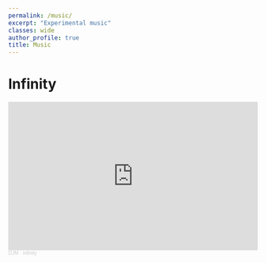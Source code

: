 ```yaml
---
permalink: /music/
excerpt: "Experimental music"
classes: wide
author_profile: true
title: Music
---
```

# Infinity
<iframe width="100%" height="300" scrolling="no" frameborder="no" allow="autoplay" src="https://w.soundcloud.com/player/?url=https%3A//api.soundcloud.com/tracks/1998028719&color=%23909ca9&auto_play=false&hide_related=false&show_comments=true&show_user=true&show_reposts=false&show_teaser=true&visual=true"></iframe><div style="font-size: 10px; color: #cccccc;line-break: anywhere;word-break: normal;overflow: hidden;white-space: nowrap;text-overflow: ellipsis; font-family: Interstate,Lucida Grande,Lucida Sans Unicode,Lucida Sans,Garuda,Verdana,Tahoma,sans-serif;font-weight: 100;"><a href="https://soundcloud.com/dj-micha-810539400" title="DJM" target="_blank" style="color: #cccccc; text-decoration: none;">DJM</a> · <a href="https://soundcloud.com/dj-micha-810539400/infinity-wav" title="infinity" target="_blank" style="color: #cccccc; text-decoration: none;">infinity</a></div>


